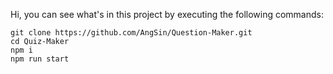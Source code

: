 Hi, you can see what's in this project by executing the following commands:

    git clone https://github.com/AngSin/Question-Maker.git
    cd Quiz-Maker
    npm i
    npm run start

